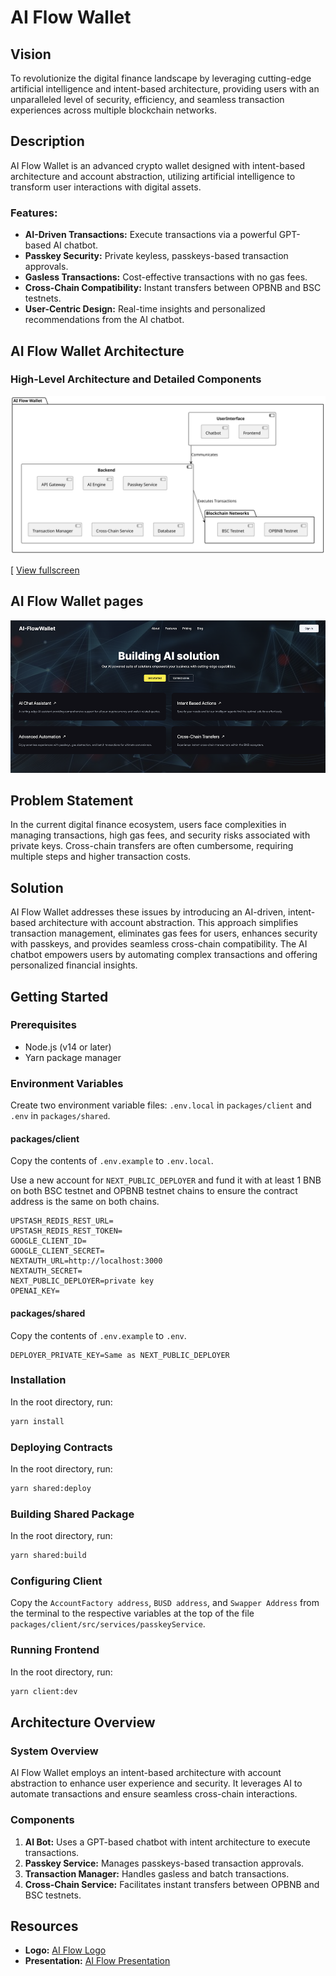 # AI Flow Wallet

## Vision
To revolutionize the digital finance landscape by leveraging cutting-edge artificial intelligence and intent-based architecture, providing users with an unparalleled level of security, efficiency, and seamless transaction experiences across multiple blockchain networks.

## Description
AI Flow Wallet is an advanced crypto wallet designed with intent-based architecture and account abstraction, utilizing artificial intelligence to transform user interactions with digital assets.

### Features:
- **AI-Driven Transactions:** Execute transactions via a powerful GPT-based AI chatbot.
- **Passkey Security:** Private keyless, passkeys-based transaction approvals.
- **Gasless Transactions:** Cost-effective transactions with no gas fees.
- **Cross-Chain Compatibility:** Instant transfers between OPBNB and BSC testnets.
- **User-Centric Design:** Real-time insights and personalized recommendations from the AI chatbot.

## AI Flow Wallet Architecture

### High-Level Architecture and Detailed Components

![AI Flow Wallet Architecture](https://github.com/samarabdelhameed/pics/blob/main/di2.svg)

[ [View fullscreen](https://github.com/samarabdelhameed/pics/blob/main/di2.svg) 

## AI Flow Wallet pages



![AI Flow Wallet Architecture](https://github.com/samarabdelhameed/pics/blob/main/dd.png
)





## Problem Statement
In the current digital finance ecosystem, users face complexities in managing transactions, high gas fees, and security risks associated with private keys. Cross-chain transfers are often cumbersome, requiring multiple steps and higher transaction costs.

## Solution
AI Flow Wallet addresses these issues by introducing an AI-driven, intent-based architecture with account abstraction. This approach simplifies transaction management, eliminates gas fees for users, enhances security with passkeys, and provides seamless cross-chain compatibility. The AI chatbot empowers users by automating complex transactions and offering personalized financial insights.

## Getting Started

### Prerequisites
- Node.js (v14 or later)
- Yarn package manager

### Environment Variables
Create two environment variable files: `.env.local` in `packages/client` and `.env` in `packages/shared`.

#### packages/client
Copy the contents of `.env.example` to `.env.local`.

Use a new account for `NEXT_PUBLIC_DEPLOYER` and fund it with at least 1 BNB on both BSC testnet and OPBNB testnet chains to ensure the contract address is the same on both chains.

```plaintext
UPSTASH_REDIS_REST_URL=
UPSTASH_REDIS_REST_TOKEN=
GOOGLE_CLIENT_ID=
GOOGLE_CLIENT_SECRET=
NEXTAUTH_URL=http://localhost:3000
NEXTAUTH_SECRET=
NEXT_PUBLIC_DEPLOYER=private key
OPENAI_KEY=
```

#### packages/shared
Copy the contents of `.env.example` to `.env`.

```plaintext
DEPLOYER_PRIVATE_KEY=Same as NEXT_PUBLIC_DEPLOYER
```

### Installation
In the root directory, run:
```bash
yarn install
```

### Deploying Contracts
In the root directory, run:
```bash
yarn shared:deploy
```

### Building Shared Package
In the root directory, run:
```bash
yarn shared:build
```

### Configuring Client
Copy the `AccountFactory address`, `BUSD address`, and `Swapper Address` from the terminal to the respective variables at the top of the file `packages/client/src/services/passkeyService`.

### Running Frontend
In the root directory, run:
```bash
yarn client:dev
```

## Architecture Overview

### System Overview
AI Flow Wallet employs an intent-based architecture with account abstraction to enhance user experience and security. It leverages AI to automate transactions and ensure seamless cross-chain interactions.

### Components
1. **AI Bot:** Uses a GPT-based chatbot with intent architecture to execute transactions.
2. **Passkey Service:** Manages passkeys-based transaction approvals.
3. **Transaction Manager:** Handles gasless and batch transactions.
4. **Cross-Chain Service:** Facilitates instant transfers between OPBNB and BSC testnets.




## Resources
- **Logo:** [AI Flow Logo]()
- **Presentation:** [AI Flow Presentation]()
